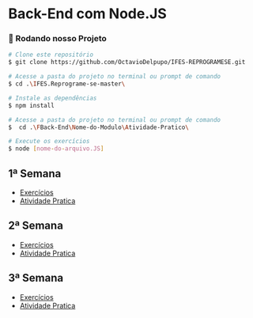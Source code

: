 # Back-End com Node.JS

### 🎲 Rodando nosso Projeto

```bash
# Clone este repositório
$ git clone https://github.com/OctavioDelpupo/IFES-REPROGRAMESE.git

# Acesse a pasta do projeto no terminal ou prompt de comando
$ cd .\IFES.Reprograme-se-master\

# Instale as dependências
$ npm install

# Acesse a pasta do projeto no terminal ou prompt de comando
$  cd .\FBack-End\Nome-do-Modulo\Atividade-Pratico\

# Execute os exercícios
$ node [nome-do-arquivo.JS]

```

## 1ª Semana

- [Exercícios]()
- [Atividade Pratica]()

## 2ª Semana

- [Exercícios]()
- [Atividade Pratica]()

## 3ª Semana

- [Exercícios](./Modulo-3-NodeJS/Exercicio/)
- [Atividade Pratica](./Modulo-3-NodeJS/Atividade-Pratico/)
